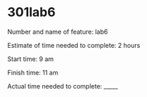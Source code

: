 # 301lab6
Number and name of feature: lab6

Estimate of time needed to complete: 2 hours

Start time: 9 am

Finish time: 11 am

Actual time needed to complete: _____